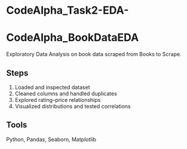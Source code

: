 # CodeAlpha_Task2-EDA-
# CodeAlpha_BookDataEDA
Exploratory Data Analysis on book data scraped from Books to Scrape.

## Steps
1. Loaded and inspected dataset
2. Cleaned columns and handled duplicates
3. Explored rating–price relationships
4. Visualized distributions and tested correlations

## Tools
Python, Pandas, Seaborn, Matplotlib
